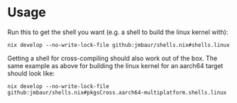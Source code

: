 # Usage

Run this to get the shell you want (e.g. a shell to build the linux kernel
with):

```console
nix develop --no-write-lock-file github:jmbaur/shells.nix#shells.linux
```

Getting a shell for cross-compiling should also work out of the box. The same
example as above for building the linux kernel for an aarch64 target should look
like:

```console
nix develop --no-write-lock-file github:jmbaur/shells.nix#pkgsCross.aarch64-multiplatform.shells.linux
```
